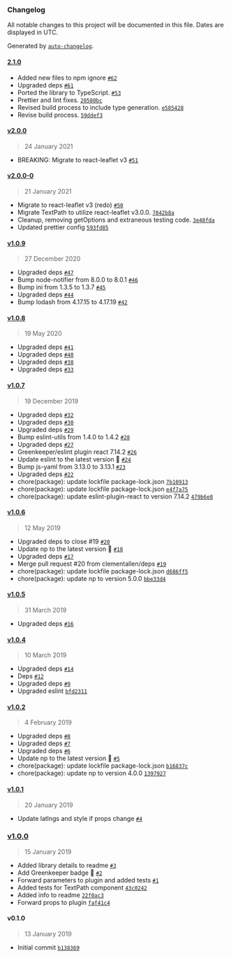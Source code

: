 ### Changelog

All notable changes to this project will be documented in this file. Dates are displayed in UTC.

Generated by [`auto-changelog`](https://github.com/CookPete/auto-changelog).

#### [2.1.0](https://github.com/clementallen/react-leaflet-textpath/compare/v2.0.0...2.1.0)

- Added new files to npm ignore [`#62`](https://github.com/clementallen/react-leaflet-textpath/pull/62)
- Upgraded deps [`#61`](https://github.com/clementallen/react-leaflet-textpath/pull/61)
- Ported the library to TypeScript. [`#53`](https://github.com/clementallen/react-leaflet-textpath/pull/53)
- Prettier and lint fixes. [`20580bc`](https://github.com/clementallen/react-leaflet-textpath/commit/20580bce97c635863870afdf5c78e4c2f3291370)
- Revised build process to include type generation. [`e585428`](https://github.com/clementallen/react-leaflet-textpath/commit/e585428d6ac273e1f7332fc142627389e8ba4e3d)
- Revise build process. [`59ddef3`](https://github.com/clementallen/react-leaflet-textpath/commit/59ddef3177f9c211849778e719cfab2009c83125)

#### [v2.0.0](https://github.com/clementallen/react-leaflet-textpath/compare/v2.0.0-0...v2.0.0)

> 24 January 2021

- BREAKING: Migrate to react-leaflet v3 [`#51`](https://github.com/clementallen/react-leaflet-textpath/pull/51)

#### [v2.0.0-0](https://github.com/clementallen/react-leaflet-textpath/compare/v1.0.9...v2.0.0-0)

> 21 January 2021

- Migrate to react-leaflet v3 (redo) [`#50`](https://github.com/clementallen/react-leaflet-textpath/pull/50)
- Migrate TextPath to utilize react-leaflet v3.0.0. [`7842b8a`](https://github.com/clementallen/react-leaflet-textpath/commit/7842b8a0be36e82fb0377a0e58fd9a48bde09844)
- Cleanup, removing getOptions and extraneous testing code. [`3e48fda`](https://github.com/clementallen/react-leaflet-textpath/commit/3e48fda1b2ea93b03c55a69e065cf8b3bddafd9b)
- Updated prettier config [`593fd85`](https://github.com/clementallen/react-leaflet-textpath/commit/593fd857c3a716761a29a900942cb8feb7fa65e0)

#### [v1.0.9](https://github.com/clementallen/react-leaflet-textpath/compare/v1.0.8...v1.0.9)

> 27 December 2020

- Upgraded deps [`#47`](https://github.com/clementallen/react-leaflet-textpath/pull/47)
- Bump node-notifier from 8.0.0 to 8.0.1 [`#46`](https://github.com/clementallen/react-leaflet-textpath/pull/46)
- Bump ini from 1.3.5 to 1.3.7 [`#45`](https://github.com/clementallen/react-leaflet-textpath/pull/45)
- Upgraded deps [`#44`](https://github.com/clementallen/react-leaflet-textpath/pull/44)
- Bump lodash from 4.17.15 to 4.17.19 [`#42`](https://github.com/clementallen/react-leaflet-textpath/pull/42)

#### [v1.0.8](https://github.com/clementallen/react-leaflet-textpath/compare/v1.0.7...v1.0.8)

> 19 May 2020

- Upgraded deps [`#41`](https://github.com/clementallen/react-leaflet-textpath/pull/41)
- Upgraded deps [`#40`](https://github.com/clementallen/react-leaflet-textpath/pull/40)
- Upgraded deps [`#38`](https://github.com/clementallen/react-leaflet-textpath/pull/38)
- Upgraded deps [`#33`](https://github.com/clementallen/react-leaflet-textpath/pull/33)

#### [v1.0.7](https://github.com/clementallen/react-leaflet-textpath/compare/v1.0.6...v1.0.7)

> 19 December 2019

- Upgraded deps [`#32`](https://github.com/clementallen/react-leaflet-textpath/pull/32)
- Upgraded deps [`#30`](https://github.com/clementallen/react-leaflet-textpath/pull/30)
- Upgraded deps [`#29`](https://github.com/clementallen/react-leaflet-textpath/pull/29)
- Bump eslint-utils from 1.4.0 to 1.4.2 [`#28`](https://github.com/clementallen/react-leaflet-textpath/pull/28)
- Upgraded deps [`#27`](https://github.com/clementallen/react-leaflet-textpath/pull/27)
- Greenkeeper/eslint plugin react 7.14.2 [`#26`](https://github.com/clementallen/react-leaflet-textpath/pull/26)
- Update eslint to the latest version 🚀 [`#24`](https://github.com/clementallen/react-leaflet-textpath/pull/24)
- Bump js-yaml from 3.13.0 to 3.13.1 [`#23`](https://github.com/clementallen/react-leaflet-textpath/pull/23)
- Upgraded deps [`#22`](https://github.com/clementallen/react-leaflet-textpath/pull/22)
- chore(package): update lockfile package-lock.json [`7b10913`](https://github.com/clementallen/react-leaflet-textpath/commit/7b10913412320c86692fc7ce08a02c7fa4d2a718)
- chore(package): update lockfile package-lock.json [`e4f7a75`](https://github.com/clementallen/react-leaflet-textpath/commit/e4f7a75f9dc7584f513a0986a94541df0a6ecb9c)
- chore(package): update eslint-plugin-react to version 7.14.2 [`479b6e8`](https://github.com/clementallen/react-leaflet-textpath/commit/479b6e875a52c2b95322d8a372f06ae6177876a6)

#### [v1.0.6](https://github.com/clementallen/react-leaflet-textpath/compare/v1.0.5...v1.0.6)

> 12 May 2019

- Upgraded deps to close #19 [`#20`](https://github.com/clementallen/react-leaflet-textpath/pull/20)
- Update np to the latest version 🚀 [`#18`](https://github.com/clementallen/react-leaflet-textpath/pull/18)
- Upgraded deps [`#17`](https://github.com/clementallen/react-leaflet-textpath/pull/17)
- Merge pull request #20 from clementallen/deps [`#19`](https://github.com/clementallen/react-leaflet-textpath/issues/19)
- chore(package): update lockfile package-lock.json [`d686ff5`](https://github.com/clementallen/react-leaflet-textpath/commit/d686ff55b9f5d0d5c37dfdde6b8c5e72d7145365)
- chore(package): update np to version 5.0.0 [`bbe33d4`](https://github.com/clementallen/react-leaflet-textpath/commit/bbe33d4908d7794ee25b6e6e0144fa89670aedf5)

#### [v1.0.5](https://github.com/clementallen/react-leaflet-textpath/compare/v1.0.4...v1.0.5)

> 31 March 2019

- Upgraded deps [`#16`](https://github.com/clementallen/react-leaflet-textpath/pull/16)

#### [v1.0.4](https://github.com/clementallen/react-leaflet-textpath/compare/v1.0.2...v1.0.4)

> 10 March 2019

- Upgraded deps [`#14`](https://github.com/clementallen/react-leaflet-textpath/pull/14)
- Deps [`#12`](https://github.com/clementallen/react-leaflet-textpath/pull/12)
- Upgraded deps [`#9`](https://github.com/clementallen/react-leaflet-textpath/pull/9)
- Upgraded eslint [`bfd2311`](https://github.com/clementallen/react-leaflet-textpath/commit/bfd23110c822e617c23bfe37df09ed19a7aa73e0)

#### [v1.0.2](https://github.com/clementallen/react-leaflet-textpath/compare/v1.0.1...v1.0.2)

> 4 February 2019

- Upgraded deps [`#8`](https://github.com/clementallen/react-leaflet-textpath/pull/8)
- Upgraded deps [`#7`](https://github.com/clementallen/react-leaflet-textpath/pull/7)
- Upgraded deps [`#6`](https://github.com/clementallen/react-leaflet-textpath/pull/6)
- Update np to the latest version 🚀 [`#5`](https://github.com/clementallen/react-leaflet-textpath/pull/5)
- chore(package): update lockfile package-lock.json [`b16837c`](https://github.com/clementallen/react-leaflet-textpath/commit/b16837cb7b8de61e0275c3f495e1e2def89c5b06)
- chore(package): update np to version 4.0.0 [`1397927`](https://github.com/clementallen/react-leaflet-textpath/commit/139792751e3662e0679f6ae0928d6f45cce586ad)

#### [v1.0.1](https://github.com/clementallen/react-leaflet-textpath/compare/v1.0.0...v1.0.1)

> 20 January 2019

- Update latlngs and style if props change [`#4`](https://github.com/clementallen/react-leaflet-textpath/pull/4)

### [v1.0.0](https://github.com/clementallen/react-leaflet-textpath/compare/v0.1.0...v1.0.0)

> 15 January 2019

- Added library details to readme [`#3`](https://github.com/clementallen/react-leaflet-textpath/pull/3)
- Add Greenkeeper badge 🌴 [`#2`](https://github.com/clementallen/react-leaflet-textpath/pull/2)
- Forward parameters to plugin and added tests [`#1`](https://github.com/clementallen/react-leaflet-textpath/pull/1)
- Added tests for TextPath component [`43c0242`](https://github.com/clementallen/react-leaflet-textpath/commit/43c024284b5346f599134d69942655f86239fc02)
- Added info to readme [`22f0ac3`](https://github.com/clementallen/react-leaflet-textpath/commit/22f0ac36047e62cc0b1b22a4ad6898c2a2e69aef)
- Forward props to plugin [`faf41c4`](https://github.com/clementallen/react-leaflet-textpath/commit/faf41c4a7544cc793b72dc9ab8b65d31aaa515f2)

#### v0.1.0

> 13 January 2019

- Initial commit [`b138369`](https://github.com/clementallen/react-leaflet-textpath/commit/b13836947acebb94c53c63321f367bf1911796c4)
